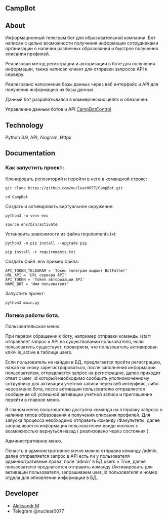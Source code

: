 ## CampBot

## About
Информационный телеграм бот для образовательной компании.
Бот написан с целью возможности получения информации сотрудниками организации о наличии различных образований и быстрое получения описания профилей.

Реализован метод регистрации и авторизации в боте для получения информации, также написал клиент для отправки запросов API к серверу.

Реализовано наполнение базы данных через веб интерфейс и API для получения информацию из базы данных.

Данный бот разрабатывался в коммерческих целях и обезличен.

Управление данным ботов и API [CampBotControl](https://github.com/nuclear0077/CampBotControl)

## Technology
Python 3.9, API, Aiogram, Httpx

## Documentation

### Как запустить проект:

Клонировать репозиторий и перейти в него в командной строке:

```
git clone https://github.com/nuclear0077/CampBot.git
```

```
cd CampBot
```

Cоздать и активировать виртуальное окружение:

```
python3 -m venv env
```

```
source env/bin/activate
```

Установить зависимости из файла requirements.txt:

```
python3 -m pip install --upgrade pip
```

```
pip install -r requirements.txt
```

Создать файл .env пример файла:
```
API_TOKEN_TELEGRAM = 'Токен телеграм выдает BotFather'
URL_API = 'URL сервера API'
API_TOKEN = 'Token авторизации API'
NAME_BOT = 'Имя польователя'
```
Запустить проект:

```
python3 main.py
```

### Логика работы бота.
Пользовательское меню.

При первом обращении к боту, например отправки команды /start отправляет запрос к API на существовании пользователя, если пользователь существует, проверяем, что пользователь активирован ключ is_active в таблице users.

Если пользователь не найден в БД, предлагается пройти регистрацию, нажав на кноку зарегистрироваться, после заполнения информации пользователем, отправляется запрос на регистрацию, далее приходит ответ с user_id который необходимо сообщить уполномоченному сотруднику для активации учетной записи через веб интерфейс, либо через меню бота, после активации пользователю отправляется сообщение об успешной активации учетной записи и приглашение перейти в главное меню.

В гланом меню пользователю доступна команда на отправку запроса о наличии типов образования и получения описания профилей.
Для запуска процесса необходимо отправить команду /Факультеты, далее запрашивается информация пользователем ввиде кнопкок с возможностью вернуться назад ( реализовано через состояния ).

Административное меню.

Попасть в административное меню можно отправив команду /admin, далее отправляется запрос в API есть ли у пользователя административные права, поле 'admin' в БД users = True, далее пользователю предлагается отправить команду /Активировать для активации пользователя, запрашиваем user_id пользователя и номер отдела для обновлении информации в БД.


## Developer

- [Aleksandr M](https://github.com/nuclear0077)
- Telegram @nuclear0077

